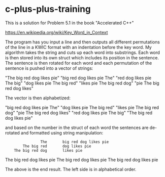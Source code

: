 # c-plus-plus-training
This is a solution for Problem 5.1 in the book "Accelerated C++"

https://en.wikipedia.org/wiki/Key_Word_in_Context

The program has you input a line and then outputs all different permutations of the line in a KWIC format with an indentation
before the key word. My algorithm takes the string and cuts up each word into substrings. Each word is then stored into its 
own struct which includes its position in the sentence. The sentence is then rotated for each word and each permutation of the
sentence is pushed into a vector of strings:

"The big red dog likes pie"
"big red dog likes pie The"
"red dog likes pie The big"
"dog likes pie The big red"
"likes pie The big red dog"
"pie The big red dog likes"

The vector is then alphabetized:

"big red dog likes pie The"
"dog likes pie The big red"
"likes pie The big red dog"
"pie The big red dog likes"
"red dog likes pie The big"
"The big red dog likes pie"

and based on the number in the struct of each word the sentences are de-rotated and formatted using string manipulation:

                    The       big red dog likes pie
            The big red       dog likes pie
        The big red dog       likes pie
  The big red dog likes       pie
                The big       red dog likes pie
                              The big red dog likes pie

The above is the end result. The left side is in alphabetical order. 
